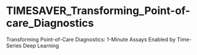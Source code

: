 # TIMESAVER_Transforming_Point-of-care_Diagnostics
Transforming Point-of-Care Diagnostics: 1-Minute Assays Enabled by Time-Series Deep Learning
